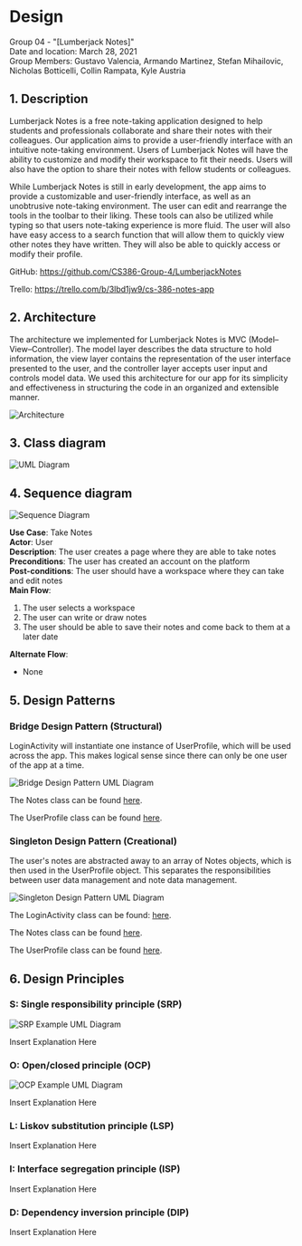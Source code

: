 # Design
Group 04 - "[Lumberjack Notes]"  
Date and location: March 28, 2021  
Group Members: Gustavo Valencia, Armando Martinez, Stefan Mihailovic, Nicholas Botticelli, Collin Rampata, Kyle Austria

## 1. Description

Lumberjack Notes is a free note-taking application designed to help students and professionals collaborate and share
their notes with their colleagues. Our application aims to provide a user-friendly interface with an intuitive
note-taking environment. Users of Lumberjack Notes will have the ability to customize and modify their workspace to
fit their needs. Users will also have the option to share their notes with fellow students or colleagues.

While Lumberjack Notes is still in early development, the app aims to provide a customizable and user-friendly
interface, as well as an unobtrusive note-taking environment. The user can edit and rearrange the tools in the toolbar
to their liking. These tools can also be utilized while typing so that users note-taking experience is more fluid. The
user will also have easy access to a search function that will allow them to quickly view other notes they have
written. They will also be able to quickly access or modify their profile.

GitHub: https://github.com/CS386-Group-4/LumberjackNotes

Trello: https://trello.com/b/3lbd1jw9/cs-386-notes-app

## 2. Architecture

The architecture we implemented for Lumberjack Notes is MVC (Model–View–Controller). The model layer describes the data
structure to hold information, the view layer contains the representation of the user interface presented to the user,
and the controller layer accepts user input and controls model data. We used this architecture for our app for its
simplicity and effectiveness in structuring the code in an organized and extensible manner.

![Architecture](./images/Deliverable_5_Design_Architecture.png)

## 3. Class diagram

![UML Diagram](./images/Deliverable_5_Design_UML_Diagram.png)

## 4. Sequence diagram

![Sequence Diagram](./images/Deliverable_5_Design_Sequence_Diagram.png)

**Use Case**: Take Notes  
**Actor**: User  
**Description**: The user creates a page where they are able to take notes  
**Preconditions**: The user has created an account on the platform  
**Post-conditions**: The user should have a workspace where they can take and edit notes  
**Main Flow**:
1. The user selects a workspace
2. The user can write or draw notes
3. The user should be able to save their notes and come back to them at a later date

**Alternate Flow**:
- None

## 5. Design Patterns

### Bridge Design Pattern (Structural)

LoginActivity will instantiate one instance of UserProfile, which will be used across the app. This makes logical sense
since there can only be one user of the app at a time.

![Bridge Design Pattern UML Diagram](./images/D5_Bridge_Design_Pattern.png)

The Notes class can be found [here](../android_app/app/src/main//java/org/cs386group4/lumberjacknotes/models/Notes.java).

The UserProfile class can be found [here](../android_app/app/src/main//java/org/cs386group4/lumberjacknotes/models/UserProfile.java).

### Singleton Design Pattern (Creational)

The user's notes are abstracted away to an array of Notes objects, which is then used in the UserProfile object. This
separates the responsibilities between user data management and note data management.

![Singleton Design Pattern UML Diagram](./images/D5_Singleton_Design_Pattern.png)

The LoginActivity class can be found: [here](../android_app/app/src/main//java/org/cs386group4/lumberjacknotes/ui/LoginActivity.java).

The Notes class can be found [here](../android_app/app/src/main//java/org/cs386group4/lumberjacknotes/models/Notes.java).

The UserProfile class can be found [here](../android_app/app/src/main//java/org/cs386group4/lumberjacknotes/models/UserProfile.java).

## 6. Design Principles

### S: Single responsibility principle (SRP)

![SRP Example UML Diagram](./images/D5_SRP_Example.png)

Insert Explanation Here

### O: Open/closed principle (OCP)

![OCP Example UML Diagram](./images/D5_OCP_Example.png)

Insert Explanation Here

### L: Liskov substitution principle (LSP)

Insert Explanation Here

### I: Interface segregation principle (ISP)

Insert Explanation Here

### D: Dependency inversion principle (DIP)

Insert Explanation Here
